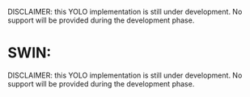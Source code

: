 DISCLAIMER: this YOLO implementation is still under development. No support will
be provided during the development phase.

# SWIN: 




DISCLAIMER: this YOLO implementation is still under development. No support
will be provided during the development phase.
